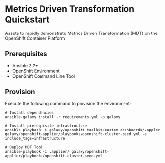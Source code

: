 # Metrics Driven Transformation Quickstart

Assets to rapidly demonstrate Metrics Driven Transformation (MDT) on the OpenShift Container Platform

## Prerequisites

* Ansible 2.7+
* OpenShift Environment
* OpenShift Command Line Tool

## Provision

Execute the following command to provision the environment:

```
# Install dependencies
ansible-galaxy install -r requirements.yml -p galaxy

# Install prerequisite infrastructure
ansible-playbook -i galaxy/openshift-toolkit/custom-dashboards/.appler galaxy/openshift-applier/playbooks/openshift-cluster-seed.yml -e include_tags=infrastructure

# Deploy MDT Tool
ansible-playbook -i .applier/ galaxy/openshift-applier/playbooks/openshift-cluster-seed.yml
```
